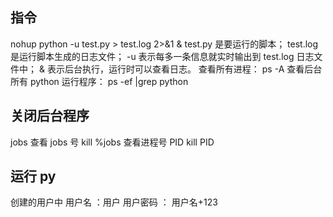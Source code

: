 ## 指令

nohup python -u test.py > test.log 2>&1 &
test.py 是要运行的脚本；
test.log 是运行脚本生成的日志文件；
-u 表示每多一条信息就实时输出到 test.log 日志文件中；
& 表示后台执行，运行时可以查看日志。
查看所有进程：
ps -A
查看后台所有 python 运行程序：
ps -ef |grep python

## 关闭后台程序

jobs 查看 jobs 号
kill %jobs
查看进程号 PID
kill PID

## 运行 py

创建的用户中
用户名 ：用户
用户密码 ： 用户名+123

